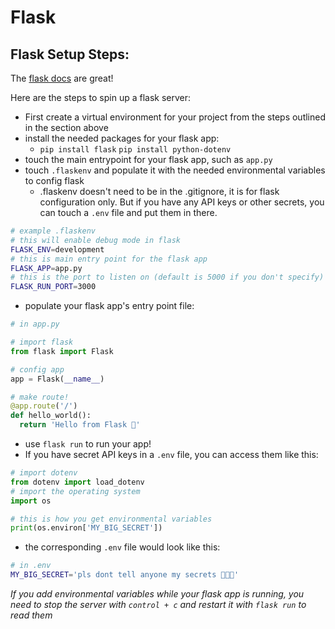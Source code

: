 # Flask 

## Flask Setup Steps:

The [flask docs](https://flask.palletsprojects.com/en/1.1.x/) are great!

Here are the steps to spin up a flask server:

* First create a virtual environment for your project from the steps outlined in the section above
* install the needed packages for your flask app:
  * `pip install flask` `pip install python-dotenv`
* touch the main entrypoint for your flask app, such as `app.py`
* touch `.flaskenv` and populate it with the needed environmental variables to config flask
  * .flaskenv doesn't need to be in the .gitignore, it is for flask configuration only. But if you have any API keys or other secrets, you can touch a `.env` file and put them in there.

```bash
# example .flaskenv
# this will enable debug mode in flask
FLASK_ENV=development
# this is main entry point for the flask app
FLASK_APP=app.py
# this is the port to listen on (default is 5000 if you don't specify)
FLASK_RUN_PORT=3000
```

* populate your flask app's entry point file:

```python
# in app.py

# import flask
from flask import Flask

# config app
app = Flask(__name__)

# make route!
@app.route('/')
def hello_world():
  return 'Hello from Flask 👋'
```

* use `flask run` to run your app!
* If you have secret API keys in a `.env` file, you can access them like this:

```python
# import dotenv
from dotenv import load_dotenv
# import the operating system
import os

# this is how you get environmental variables
print(os.environ['MY_BIG_SECRET'])
```
* the corresponding `.env` file would look like this:

```sh
# in .env
MY_BIG_SECRET='pls dont tell anyone my secrets 🙏🏻😳'
```

*If you add environmental variables while your flask app is running, you need to stop the server with `control + c` and restart it with `flask run` to read them*
